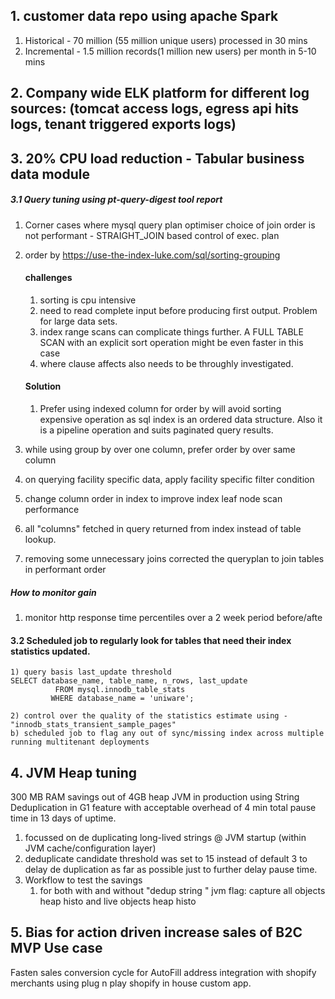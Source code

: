 ## 1. customer data repo using apache Spark 
1. Historical - 70 million (55 million unique users) processed in 30 mins
2. Incremental - 1.5 million records(1 million new users) per month in 5-10 mins

## 2. Company wide ELK platform for different log sources: (tomcat access logs, egress api hits logs, tenant triggered exports logs)

## 3. 20% CPU load reduction -  Tabular business data module 
##### 3.1 Query tuning using pt-query-digest tool report
1. Corner cases where mysql query plan optimiser choice of join order is not performant - STRAIGHT_JOIN based control of exec. plan
2. order by
https://use-the-index-luke.com/sql/sorting-grouping
   #### challenges
   1. sorting is cpu intensive
   2. need to read complete input before producing first output. Problem for large data sets.
   3. index range scans can complicate things further.  A FULL TABLE SCAN with an explicit sort operation might be even faster in this case
   4. where clause affects also needs to be throughly investigated.
   #### Solution
    1. Prefer using indexed column for order by will avoid sorting expensive operation as sql index is an ordered data structure. Also it is a pipeline operation and suits paginated query results.
       
4. while using group by over one column, prefer order by over same column
5.  on querying facility specific data, apply facility specific filter condition
6. change column order in index to improve index leaf node scan performance
7. all  "columns" fetched in query returned from index instead of table lookup.
8.  removing some unnecessary joins corrected the queryplan to join tables in performant order
	
##### How to monitor gain
1) monitor http response time percentiles over a 2 week period before/afte

#### 3.2 Scheduled job to regularly look for tables that need their index statistics updated.
	1) query basis last_update threshold
	SELECT database_name, table_name, n_rows, last_update
	          FROM mysql.innodb_table_stats
	         WHERE database_name = 'uniware';

	2) control over the quality of the statistics estimate using - "innodb_stats_transient_sample_pages"
	b) scheduled job to flag any out of sync/missing index across multiple running multitenant deployments

## 4. JVM Heap tuning
300 MB RAM savings out of 4GB heap JVM in production using String Deduplication in G1 feature with acceptable overhead of 4 min total pause time in 13 days of uptime.
1. focussed on de duplicating long-lived strings @ JVM startup (within JVM cache/configuration layer)
2. deduplicate candidate threshold was set to 15 instead of default 3 to delay de duplication as far as possible just to further delay pause time.
3. Workflow to test the savings
   1. for both with and without "dedup string " jvm flag: capture all objects heap histo and live objects heap histo

## 5. Bias for action driven increase sales of B2C MVP Use case 
Fasten sales conversion cycle for AutoFill address integration with shopify merchants using plug n play shopify in house custom app.
